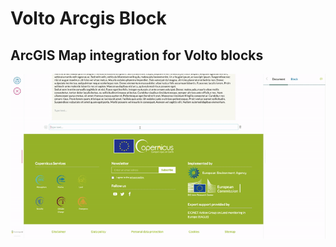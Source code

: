 # Volto Arcgis Block
## ArcGIS Map integration for Volto blocks
![Demo example volto-arcgis-block](docs/demo.gif)